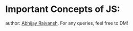 # Important Concepts of JS:

author: [Abhijay Rajvansh](https://x.com/rajvanshtwt). For any queries, feel free to DM!
